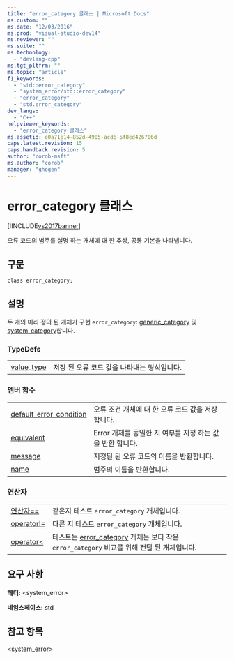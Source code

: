 ```yaml
---
title: "error_category 클래스 | Microsoft Docs"
ms.custom: ""
ms.date: "12/03/2016"
ms.prod: "visual-studio-dev14"
ms.reviewer: ""
ms.suite: ""
ms.technology: 
  - "devlang-cpp"
ms.tgt_pltfrm: ""
ms.topic: "article"
f1_keywords: 
  - "std::error_category"
  - "system_error/std::error_category"
  - "error_category"
  - "std.error_category"
dev_langs: 
  - "C++"
helpviewer_keywords: 
  - "error_category 클래스"
ms.assetid: e0a71e14-852d-4905-acd6-5f8ed426706d
caps.latest.revision: 15
caps.handback.revision: 5
author: "corob-msft"
ms.author: "corob"
manager: "ghogen"
---
```

# error_category 클래스
[!INCLUDE[vs2017banner](../assembler/inline/includes/vs2017banner.md)]

오류 코드의 범주를 설명 하는 개체에 대 한 추상, 공통 기본을 나타냅니다.  
  
## 구문  
  
```  
class error_category;  
```  
  
## 설명  
 두 개의 미리 정의 된 개체가 구현 `error_category`: [generic\_category](../Topic/generic_category.md) 및 [system\_category](../Topic/system_category.md)합니다.  
  
### TypeDefs  
  
|||  
|-|-|  
|[value\_type](../Topic/error_category::value_type.md)|저장 된 오류 코드 값을 나타내는 형식입니다.|  
  
### 멤버 함수  
  
|||  
|-|-|  
|[default\_error\_condition](../Topic/error_category::default_error_condition.md)|오류 조건 개체에 대 한 오류 코드 값을 저장합니다.|  
|[equivalent](../Topic/error_category::equivalent.md)|Error 개체를 동일한 지 여부를 지정 하는 값을 반환 합니다.|  
|[message](../Topic/error_category::message.md)|지정된 된 오류 코드의 이름을 반환합니다.|  
|[name](../Topic/error_category::name.md)|범주의 이름을 반환합니다.|  
  
### 연산자  
  
|||  
|-|-|  
|[연산자\=\=](../Topic/error_category::operator==.md)|같은지 테스트 `error_category` 개체입니다.|  
|[operator\!\=](../Topic/error_category::operator!=.md)|다른 지 테스트 `error_category` 개체입니다.|  
|[operator\<](../Topic/error_category::operator%3C.md)|테스트는 [error\_category](../standard-library/error-category-class.md) 개체는 보다 작은 `error_category` 비교를 위해 전달 된 개체입니다.|  
  
## 요구 사항  
 **헤더:** \<system\_error\>  
  
 **네임스페이스:** std  
  
## 참고 항목  
 [\<system\_error\>](../standard-library/system-error.md)
